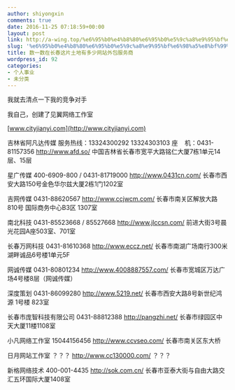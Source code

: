 ```yaml
---
author: shiyongxin
comments: true
date: 2016-11-25 07:18:59+00:00
layout: post
link: http://a-wing.top/%e6%95%b0%e4%b8%80%e6%95%b0%e5%9c%a8%e9%95%bf%e6%98%a5%e8%bf%99%e7%89%87%e5%9c%9f%e5%9c%b0%e6%9c%89%e5%a4%9a%e5%b0%91%e7%bd%91%e7%ab%99%e5%a4%96%e5%8c%85%e6%9c%8d%e5%8a%a1%e5%95%86/
slug: '%e6%95%b0%e4%b8%80%e6%95%b0%e5%9c%a8%e9%95%bf%e6%98%a5%e8%bf%99%e7%89%87%e5%9c%9f%e5%9c%b0%e6%9c%89%e5%a4%9a%e5%b0%91%e7%bd%91%e7%ab%99%e5%a4%96%e5%8c%85%e6%9c%8d%e5%8a%a1%e5%95%86'
title: 数一数在长春这片土地有多少网站外包服务商
wordpress_id: 92
categories:
- 个人事业
- 未分类
---
```


我就去清点一下我的竞争对手

我自己，创建了见翼网络工作室

[www.cityjianyi.com](http://www.cityjianyi.com)

吉林省阿凡达传媒
服务热线：13324300292 13324303103
座    机：0431-81157356
http://www.afd.so/
中国吉林省长春市宽平大路铭仁大厦7栋1单元14层、15层

星广传媒
400-6909-800 / 0431-81719000
http://www.0431cn.com/
长春市西安大路150号金色华尔兹大厦2栋1门1202室

吉网传媒
0431-88620567
http://www.ccjwcm.com/
长春市南关区解放大路810号 国际商务中心B3区 1307室

南北科技
0431-85523668 / 85527668
http://www.jlccsn.com/
前进大街3号晨光花园A座503室、701室

长春万网科技
0431-81610368
http://www.eccz.net/
长春市南湖广场南行300米湖畔诚品6号楼1单元5F

网诚传媒
0431-80801234
http://www.4008887557.com/
长春市宽城区万达广场4号楼8层（网诚传媒）

深度策划
0431-86099280
http://www.5219.net/
长春市西安大路8号新世纪鸿源 1号楼 823室

长春市庞智科技有限公司
0431-88812388
http://pangzhi.net/
长春市绿园区中天大厦11楼1108室

小凡网络工作室
15044156456
http://www.ccvseo.com/
长春市南关区东大桥

日月网站工作室
？？？
http://www.cc130000.com/
？？？

新格网络技术
400-001-4435
http://sok.com.cn/
长春市亚泰大街与自由大路交汇五环国际大厦1408室




